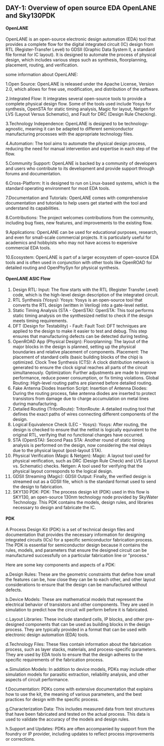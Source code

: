 ## DAY-1: Overview of open source EDA OpenLANE and Sky130PDK

#### OpenLANE
OpenLANE is an open-source electronic design automation (EDA) tool that provides a complete flow for the digital integrated circuit (IC) design from RTL (Register-Transfer Level) to GDSII (Graphic Data System II, a standard file format for IC layout). It is designed to automate the process of physical design, which includes various steps such as synthesis, floorplanning, placement, routing, and verification.

some information about OpenLANE:

1.Open Source: OpenLANE is released under the Apache License, Version 2.0, which allows for free use, modification, and distribution of the software.

2.Integrated Flow: It integrates several open-source tools to provide a complete physical design flow. Some of the tools used include Yosys for synthesis, OpenSTA for static timing analysis, Magic for layout, Netgen for LVS (Layout Versus Schematic), and Fault for DRC (Design Rule Checking).

3.Technology Independence: OpenLANE is designed to be technology-agnostic, meaning it can be adapted to different semiconductor manufacturing processes with the appropriate technology files.

4.Automation: The tool aims to automate the physical design process, reducing the need for manual intervention and expertise in each step of the flow.

5.Community Support: OpenLANE is backed by a community of developers and users who contribute to its development and provide support through forums and documentation.

6.Cross-Platform: It is designed to run on Linux-based systems, which is the standard operating environment for most EDA tools.

7.Documentation and Tutorials: OpenLANE comes with comprehensive documentation and tutorials to help users get started with the tool and understand its capabilities.

8.Contributions: The project welcomes contributions from the community, including bug fixes, new features, and improvements to the existing flow.

9.Applications: OpenLANE can be used for educational purposes, research, and even for small-scale commercial projects. It is particularly useful for academics and hobbyists who may not have access to expensive commercial EDA tools.

10.Ecosystem: OpenLANE is part of a larger ecosystem of open-source EDA tools and is often used in conjunction with other tools like OpenROAD for detailed routing and OpenPhySyn for physical synthesis.



#### OpenLANE ASIC Flow
1. Design RTL:
   Input: The flow starts with the RTL (Register Transfer Level) code, which is the high-level design description of the integrated circuit.
2. RTL Synthesis (Yosys):
   Yosys: Yosys is an open-source tool that converts the RTL design (written in Verilog) into a gate-level netlist.
3. Static Timing Analysis (STA - OpenSTA):
   OpenSTA: This tool performs static timing analysis on the synthesized netlist to check if the design meets timing requirements.
4. DFT (Design for Testability) - Fault:
   Fault Tool: DFT techniques are applied to the design to make it easier to test and debug. This step ensures that manufacturing defects can be detected during testing.
5. OpenROAD App (Physical Design):
   Floorplanning: The layout of the major blocks in the design is planned, setting up the physical boundaries and relative placement of components.
   Placement: The placement of standard cells (basic building blocks of the chip) is optimized.
   Clock Tree Synthesis (CTS): A clock distribution network is generated to ensure the clock signal reaches all parts of the circuit simultaneously.
   Optimization: Further adjustments are made to improve performance, reduce power consumption, or fix timing violations.
   Global Routing: High-level routing paths are planned before detailed routing.
6. Fake Antenna Diodes Insertion Script:
   Insertion of Antenna Diodes: During the routing process, fake antenna diodes are inserted to protect transistors from damage due to charge accumulation on metal lines during manufacturing.
7. Detailed Routing (TritonRoute):
   TritonRoute: A detailed routing tool that defines the exact paths of wires connecting different components of the design.
8. Logical Equivalence Check (LEC - Yosys):
   Yosys: After routing, the design is checked to ensure that the netlist is logically equivalent to the original RTL, verifying that no functional changes have occurred.
9. STA (OpenSTA):
   Second Pass STA: Another round of static timing analysis is performed on the design, now considering the real delays due to the physical layout (post-layout STA).
10. Physical Verification (Magic & Netgen):
   Magic: A layout tool used for physical verification, such as DRC (Design Rule Check) and LVS (Layout vs. Schematic) checks.
   Netgen: A tool used for verifying that the physical layout corresponds to the logical design.
11. GDSII Streaming (Magic):
   GDSII Output: Finally, the verified design is streamed out as a GDSII file, which is the standard format used to send the design to fabrication.
14. SKY130 PDK:
   PDK: The process design kit (PDK) used in this flow is SKY130, an open-source 130nm technology node provided by SkyWater Technology. This PDK contains the models, design rules, and libraries necessary to design and fabricate the IC.



#### PDK
A Process Design Kit (PDK) is a set of technical design files and documentation that provides the necessary information for designing integrated circuits (ICs) for a specific semiconductor fabrication process. The PDK is essential for semiconductor design because it contains the rules, models, and parameters that ensure the designed circuit can be manufactured successfully on a particular fabrication line or "process."

Here are some key components and aspects of a PDK:

a.Design Rules: These are the geometric constraints that define how small the features can be, how close they can be to each other, and other layout considerations to ensure that the design can be manufactured without defects.

b.Device Models: These are mathematical models that represent the electrical behavior of transistors and other components. They are used in simulation to predict how the circuit will perform before it is fabricated.

c.Layout Libraries: These include standard cells, IP blocks, and other pre-designed components that can be used as building blocks in the design process. They are typically provided in a format that can be used with electronic design automation (EDA) tools.

d.Technology Files: These files contain information about the fabrication process, such as layer stacks, materials, and process-specific parameters. They are used by EDA tools to ensure that the design adheres to the specific requirements of the fabrication process.

e.Simulation Models: In addition to device models, PDKs may include other simulation models for parasitic extraction, reliability analysis, and other aspects of circuit performance.

f.Documentation: PDKs come with extensive documentation that explains how to use the kit, the meaning of various parameters, and the best practices for design with the specific process.

g.Characterization Data: This includes measured data from test structures that have been fabricated and tested on the actual process. This data is used to validate the accuracy of the models and design rules.

h.Support and Updates: PDKs are often accompanied by support from the foundry or IP provider, including updates to reflect process improvements or corrections.


